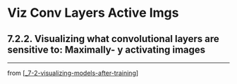 # Viz Conv Layers Active Imgs

## 7.2.2. Visualizing what convolutional layers are sensitive to: Maximally- y activating images

---
from [[_7-2-visualizing-models-after-training]]

[//begin]: # "Autogenerated link references for markdown compatibility"
[_7-2-visualizing-models-after-training]: _7-2-visualizing-models-after-training.md "Viz Models After Training"
[//end]: # "Autogenerated link references"